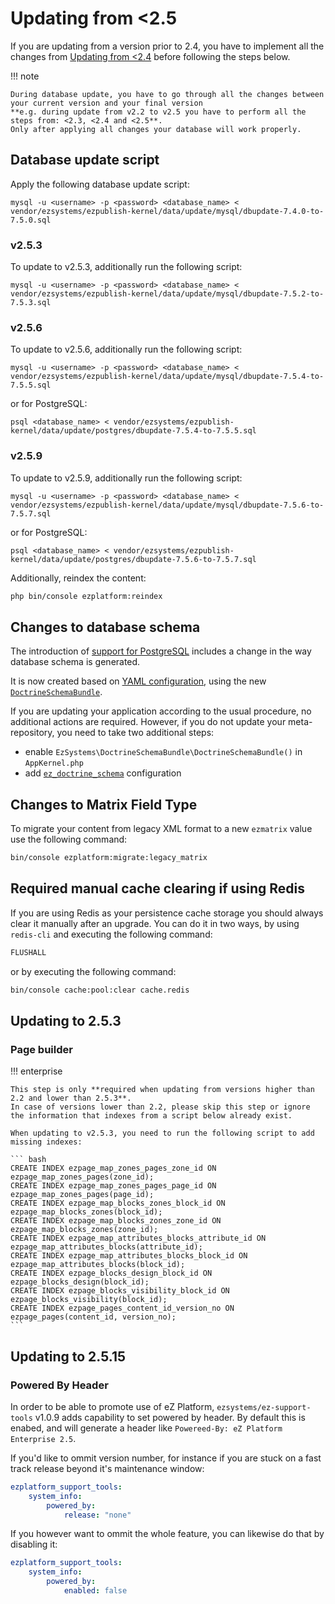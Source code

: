 # Updating from <2.5
    
If you are updating from a version prior to 2.4, you have to implement all the changes from [Updating from <2.4](4_update_2.4.md) before following the steps below.

!!! note

    During database update, you have to go through all the changes between your current version and your final version
    **e.g. during update from v2.2 to v2.5 you have to perform all the steps from: <2.3, <2.4 and <2.5**.
    Only after applying all changes your database will work properly.

## Database update script

Apply the following database update script:

`mysql -u <username> -p <password> <database_name> < vendor/ezsystems/ezpublish-kernel/data/update/mysql/dbupdate-7.4.0-to-7.5.0.sql`

### v2.5.3

To update to v2.5.3, additionally run the following script:

`mysql -u <username> -p <password> <database_name> < vendor/ezsystems/ezpublish-kernel/data/update/mysql/dbupdate-7.5.2-to-7.5.3.sql`

### v2.5.6

To update to v2.5.6, additionally run the following script:

`mysql -u <username> -p <password> <database_name> < vendor/ezsystems/ezpublish-kernel/data/update/mysql/dbupdate-7.5.4-to-7.5.5.sql`

or for PostgreSQL:

`psql <database_name> < vendor/ezsystems/ezpublish-kernel/data/update/postgres/dbupdate-7.5.4-to-7.5.5.sql`

### v2.5.9

To update to v2.5.9, additionally run the following script:

`mysql -u <username> -p <password> <database_name> < vendor/ezsystems/ezpublish-kernel/data/update/mysql/dbupdate-7.5.6-to-7.5.7.sql`

or for PostgreSQL:

`psql <database_name> < vendor/ezsystems/ezpublish-kernel/data/update/postgres/dbupdate-7.5.6-to-7.5.7.sql`

Additionally, reindex the content:

``` bash
php bin/console ezplatform:reindex
```

## Changes to database schema

The introduction of [support for PostgreSQL](../guide/databases.md#using-postgresql) includes a change in the way database schema is generated.

It is now created based on [YAML configuration](https://github.com/ezsystems/ezpublish-kernel/blob/v7.5.5/eZ/Bundle/EzPublishCoreBundle/Resources/config/storage/legacy/schema.yaml), using the new [`DoctrineSchemaBundle`](https://github.com/ezsystems/doctrine-dbal-schema).

If you are updating your application according to the usual procedure, no additional actions are required.
However, if you do not update your meta-repository, you need to take two additional steps:

- enable `EzSystems\DoctrineSchemaBundle\DoctrineSchemaBundle()` in `AppKernel.php`
- add [`ez_doctrine_schema`](https://github.com/ezsystems/ezplatform/blob/2.5/app/config/config.yml#L33) configuration

## Changes to Matrix Field Type

To migrate your content from legacy XML format to a new `ezmatrix` value use the following command:

```bash
bin/console ezplatform:migrate:legacy_matrix
```

## Required manual cache clearing if using Redis

If you are using Redis as your persistence cache storage you should always clear it manually after an upgrade.
You can do it in two ways, by using `redis-cli` and executing the following command:

```bash
FLUSHALL
```

or by executing the following command:

```bash
bin/console cache:pool:clear cache.redis
```

## Updating to 2.5.3

### Page builder

!!! enterprise

    This step is only **required when updating from versions higher than 2.2 and lower than 2.5.3**.
    In case of versions lower than 2.2, please skip this step or ignore the information that indexes from a script below already exist.
    
    When updating to v2.5.3, you need to run the following script to add missing indexes:
    
    ``` bash
    CREATE INDEX ezpage_map_zones_pages_zone_id ON ezpage_map_zones_pages(zone_id);
    CREATE INDEX ezpage_map_zones_pages_page_id ON ezpage_map_zones_pages(page_id);
    CREATE INDEX ezpage_map_blocks_zones_block_id ON ezpage_map_blocks_zones(block_id);
    CREATE INDEX ezpage_map_blocks_zones_zone_id ON ezpage_map_blocks_zones(zone_id);
    CREATE INDEX ezpage_map_attributes_blocks_attribute_id ON ezpage_map_attributes_blocks(attribute_id);
    CREATE INDEX ezpage_map_attributes_blocks_block_id ON ezpage_map_attributes_blocks(block_id);
    CREATE INDEX ezpage_blocks_design_block_id ON ezpage_blocks_design(block_id);
    CREATE INDEX ezpage_blocks_visibility_block_id ON ezpage_blocks_visibility(block_id);
    CREATE INDEX ezpage_pages_content_id_version_no ON ezpage_pages(content_id, version_no);
    ```

## Updating to 2.5.15

### Powered By Header

In order to be able to promote use of eZ Platform, `ezsystems/ez-support-tools` v1.0.9 adds capability to set powered by header.
By default this is enabed, and will generate a header like `Powereed-By: eZ Platform Enterprise 2.5`.

If you'd like to ommit version number, for instance if you are stuck on a fast track release beyond it's maintenance window:
``` yaml
ezplatform_support_tools:
    system_info:
        powered_by:
            release: "none"
```

If you however want to ommit the whole feature, you can likewise do that by disabling it:
``` yaml
ezplatform_support_tools:
    system_info:
        powered_by:
            enabled: false
```
